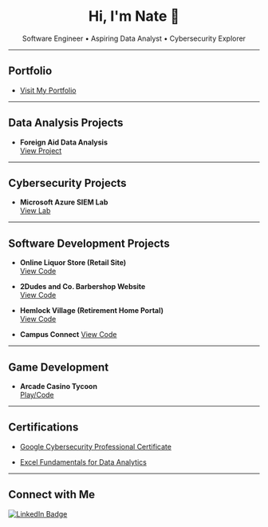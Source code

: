 <h1 align="center">Hi, I'm Nate 👋</h1>

<p align="center">
   Software Engineer • Aspiring Data Analyst •  Cybersecurity Explorer  
</p>

---

##  Portfolio  
-  [Visit My Portfolio](https://github.com/barneybro/Barnhart_Portfolio)

---

##  Data Analysis Projects  
- **Foreign Aid Data Analysis**  
  [View Project](https://github.com/barneybro/Foreign-Aid-Data-Analysis)

---

##  Cybersecurity Projects  
- **Microsoft Azure SIEM Lab**  
  [View Lab](https://github.com/barneybro/SIEM_In_Azure)

---

##  Software Development Projects  
- **Online Liquor Store (Retail Site)**  
  [View Code](https://github.com/barneybro/Online-Liquor-Store)

- **2Dudes and Co. Barbershop Website**  
  [View Code](https://github.com/barneybro/2Dudes-and-Co-Barbershop)

- **Hemlock Village (Retirement Home Portal)**  
  [View Code](https://github.com/barneybro/HemlockVillage)

- **Campus Connect**
  [View Code](https://github.com/barneybro/Campus_Connect)

---

## Game Development  
- **Arcade Casino Tycoon**  
  [Play/Code](https://github.com/barneybro/ArcadeCasinoTycoon)

---

## Certifications  
- [Google Cybersecurity Professional Certificate](https://www.coursera.org/account/accomplishments/specialization/UYNX9LW4JNEK)
  
- [Excel Fundamentals for Data Analytics](https://www.coursera.org/account/accomplishments/verify/1F5TEMT089KY)

---

## Connect with Me  

<a href="https://www.linkedin.com/in/nathan-barnhart-9b6647294/" target="_blank">
  <img src="https://img.shields.io/badge/LinkedIn-Nathan_Barnhart-blue?style=for-the-badge&logo=linkedin" alt="LinkedIn Badge"/>
</a>
